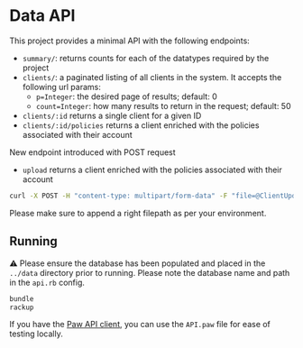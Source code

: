 # Data API

This project provides a minimal API with the following endpoints:
- `summary/`: returns counts for each of the datatypes required by the project
- `clients/`: a paginated listing of all clients in the system. It accepts the following url params:
  - `p=Integer`: the desired page of results; default: 0
  - `count=Integer`: how many results to return in the request; default: 50
- `clients/:id` returns a single client for a given ID
- `clients/:id/policies` returns a client enriched with the policies associated with their account

New endpoint introduced with POST request
- `upload` returns a client enriched with the policies associated with their account

```bash
curl -X POST -H "content-type: multipart/form-data" -F "file=@ClientUpdates.csv.gpg" http://localhost:9292/upload
```
Please make sure to append a right filepath as per your environment.

## Running

:warning: Please ensure the database has been populated and placed in the `../data` directory prior to running. Please note the database name and path in the `api.rb` config.

```bash
bundle
rackup
```

If you have the [Paw API client](https://paw.cloud/), you can use the `API.paw` file for ease of testing locally.